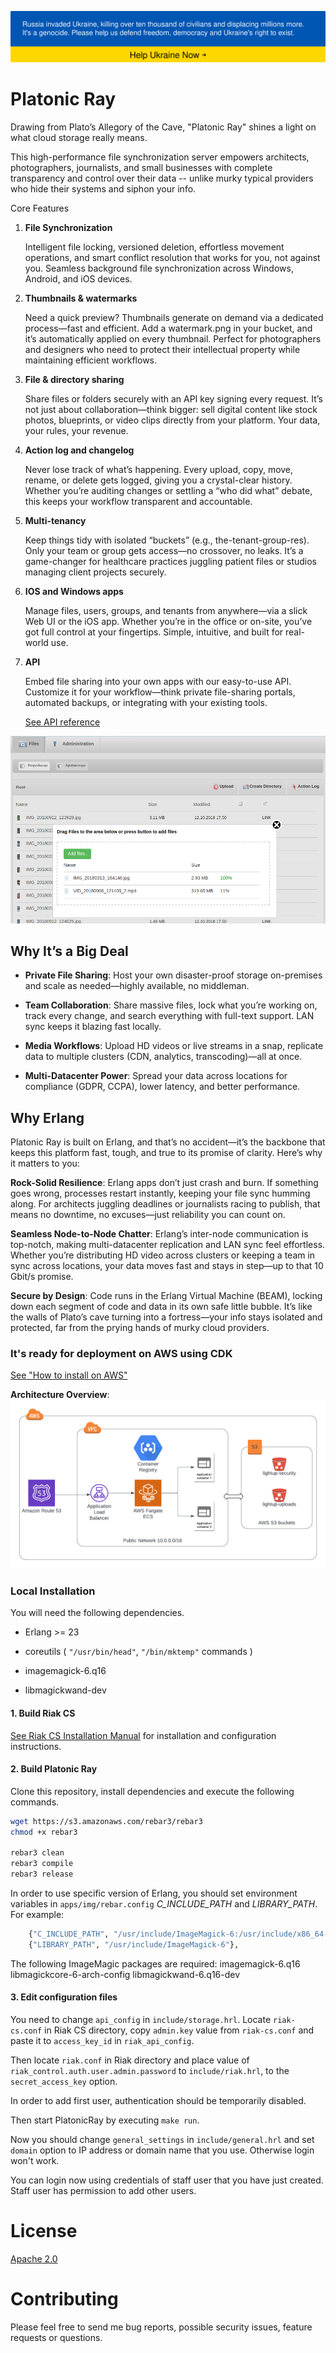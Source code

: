 [![SWUbanner](https://raw.githubusercontent.com/vshymanskyy/StandWithUkraine/main/banner2-direct.svg)](https://github.com/vshymanskyy/StandWithUkraine/blob/main/docs/README.md)

# Platonic Ray

Drawing from Plato’s Allegory of the Cave, "Platonic Ray" shines a light on what cloud storage really means.

This high-performance file synchronization server empowers architects, photographers, journalists, and 
small businesses with complete transparency and control over their data -- unlike murky typical providers who hide their 
systems and siphon your info.

Core Features

1. **File Synchronization**

    Intelligent file locking, versioned deletion, effortless movement operations, and smart conflict resolution that works for you, not against you.
    Seamless background file synchronization across Windows, Android, and iOS devices.

2. **Thumbnails & watermarks**

    Need a quick preview? Thumbnails generate on demand via a dedicated process—fast and efficient. 
    Add a watermark.png in your bucket, and it’s automatically applied on every thumbnail. 
    Perfect for photographers and designers who need to protect their intellectual property while maintaining efficient workflows.

3. **File & directory sharing**

    Share files or folders securely with an API key signing every request. It’s not just about collaboration—think bigger: sell digital content like stock photos, blueprints, or video clips directly from your platform. Your data, your rules, your revenue.

4. **Action log and changelog**

    Never lose track of what’s happening. Every upload, copy, move, rename, or delete gets logged, giving you a crystal-clear history. Whether you’re auditing changes or settling a “who did what” debate, this keeps your workflow transparent and accountable.

5. **Multi-tenancy**

    Keep things tidy with isolated “buckets” (e.g., the-tenant-group-res). Only your team or group gets access—no crossover, no leaks. It’s a game-changer for healthcare practices juggling patient files or studios managing client projects securely.

6. **IOS and Windows apps**

    Manage files, users, groups, and tenants from anywhere—via a slick Web UI or the iOS app. Whether you’re in the office or on-site, you’ve got full control at your fingertips. Simple, intuitive, and built for real-world use.

7. **API**

    Embed file sharing into your own apps with our easy-to-use API. Customize it for your workflow—think private file-sharing portals, automated backups, or integrating with your existing tools.

    [See API reference](API.md)

![Screenshot](doc/platoray.png)

## Why It’s a Big Deal

- **Private File Sharing**: Host your own disaster-proof storage on-premises and scale as needed—highly available, no middleman.

- **Team Collaboration**: Share massive files, lock what you’re working on, track every change, and search everything with full-text support. LAN sync keeps it blazing fast locally.

- **Media Workflows**: Upload HD videos or live streams in a snap, replicate data to multiple clusters (CDN, analytics, transcoding)—all at once.

- **Multi-Datacenter Power**: Spread your data across locations for compliance (GDPR, CCPA), lower latency, and better performance.



## Why Erlang

Platonic Ray is built on Erlang, and that’s no accident—it’s the backbone that keeps this platform fast, 
tough, and true to its promise of clarity. Here’s why it matters to you:

**Rock-Solid Resilience**: Erlang apps don’t just crash and burn. If something goes wrong, processes restart instantly, keeping your file sync humming along. For architects juggling deadlines or journalists racing to publish, that means no downtime, no excuses—just reliability you can count on.

**Seamless Node-to-Node Chatter**: Erlang’s inter-node communication is top-notch, making multi-datacenter replication and LAN sync feel effortless. Whether you’re distributing HD video across clusters or keeping a team in sync across locations, your data moves fast and stays in step—up to that 10 Gbit/s promise.

**Secure by Design**: Code runs in the Erlang Virtual Machine (BEAM), locking down each segment of code and data in its own safe little bubble. It’s like the walls of Plato’s cave turning into a fortress—your info stays isolated and protected, far from the prying hands of murky cloud providers.



### It's ready for deployment on AWS using CDK

[See "How to install on AWS"](cdk/README.md)

**Architecture Overview**:
![Platonic Ray Application](cdk/aws_architecture.png)



### Local Installation

You will need the following dependencies.

* Erlang >= 23

* coreutils ( ``"/usr/bin/head"``, ``"/bin/mktemp"`` commands )

* imagemagick-6.q16

* libmagickwand-dev


#### 1. Build Riak CS

[See Riak CS Installation Manual](/doc/riak_cs_setup.md) for installation and configuration instructions.

#### 2. Build Platonic Ray

Clone this repository, install dependencies and execute the following commands.

```sh
wget https://s3.amazonaws.com/rebar3/rebar3
chmod +x rebar3

rebar3 clean
rebar3 compile
rebar3 release
```

In order to use specific version of Erlang, you should set environment variables in ``apps/img/rebar.config``
*C_INCLUDE_PATH* and *LIBRARY_PATH*. For example:

```sh
    {"C_INCLUDE_PATH", "/usr/include/ImageMagick-6:/usr/include/x86_64-linux-gnu/ImageMagick-6"},
    {"LIBRARY_PATH", "/usr/include/ImageMagick-6"},
```

The following ImageMagic packages are required:
imagemagick-6.q16 libmagickcore-6-arch-config libmagickwand-6.q16-dev

#### 3. Edit configuration files

You need to change ``api_config`` in ``include/storage.hrl``.
Locate ``riak-cs.conf`` in Riak CS directory, copy ``admin.key`` value from ``riak-cs.conf``
and paste it to ``access_key_id`` in ``riak_api_config``.

Then locate ``riak.conf`` in Riak directory and place value of ``riak_control.auth.user.admin.password``
to ``include/riak.hrl``, to the ``secret_access_key`` option.

In order to add first user, authentication should be temporarily disabled.

Then start PlatonicRay by executing ``make run``.


Now you should change ``general_settings`` in ``include/general.hrl`` and set
``domain`` option to IP address or domain name that you use.
Otherwise login won't work.

You can login now using credentials of staff user that you have just created.
Staff user has permission to add other users.

# License

[Apache 2.0](LICENSE)

# Contributing

Please feel free to send me bug reports, possible security issues, feature requests or questions.
